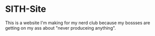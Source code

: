 # SITH-Site
This is a website I'm making for my nerd club because my bossses are getting on my
ass about "never produceing anything".
